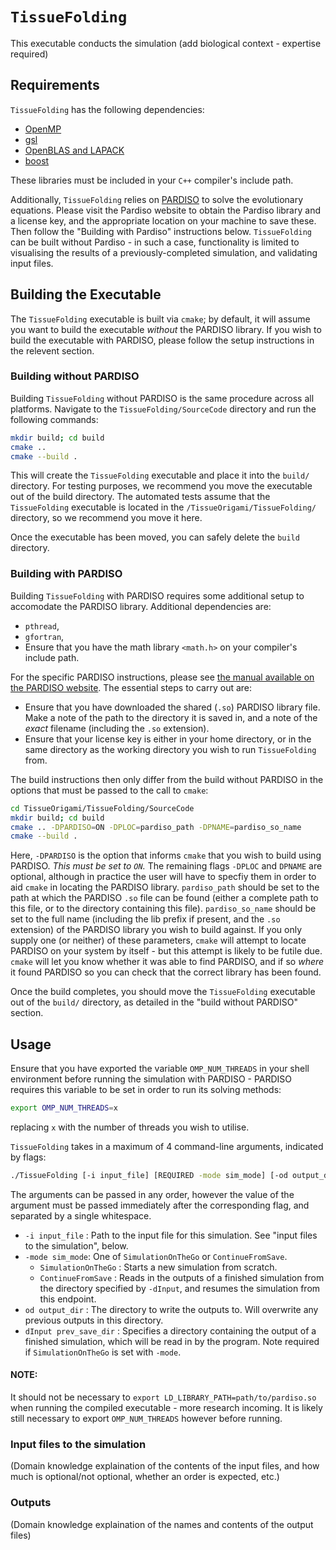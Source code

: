 # `TissueFolding`

This executable conducts the simulation (add biological context - expertise required)

## Requirements

`TissueFolding` has the following dependencies:

- [OpenMP](https://www.openmp.org/)
- [gsl](https://www.gnu.org/software/gsl/)
- [OpenBLAS and LAPACK](https://www.openblas.net/)
- [boost](https://www.boost.org/)

These libraries must be included in your `C++` compiler's include path.

Additionally, `TissueFolding` relies on [PARDISO](https://www.pardiso-project.org/) to solve the evolutionary equations. Please visit the Pardiso website to obtain the Pardiso library and a license key, and the appropriate location on your machine to save these. Then follow the "Building with Pardiso" instructions below. `TissueFolding` can be built without Pardiso - in such a case, functionality is limited to visualising the results of a previously-completed simulation, and validating input files.

## Building the Executable

The `TissueFolding` executable is built via `cmake`; by default, it will assume you want to build the executable _without_ the PARDISO library.
If you wish to build the executable with PARDISO, please follow the setup instructions in the relevent section.

### Building without PARDISO

Building `TissueFolding` without PARDISO is the same procedure across all platforms.
Navigate to the `TissueFolding/SourceCode` directory and run the following commands:
```bash
mkdir build; cd build
cmake ..
cmake --build .
```

This will create the `TissueFolding` executable and place it into the `build/` directory.
For testing purposes, we recommend you move the executable out of the build directory. 
The automated tests assume that the `TissueFolding` executable is located in the `/TissueOrigami/TissueFolding/` directory, so we recommend you move it here.

Once the executable has been moved, you can safely delete the `build` directory.

### Building with PARDISO

Building `TissueFolding` with PARDISO requires some additional setup to accomodate the PARDISO library.
Additional dependencies are:
- `pthread`,
- `gfortran`,
- Ensure that you have the math library `<math.h>` on your compiler's include path.

For the specific PARDISO instructions, please see [the manual available on the PARDISO website](https://pardiso-project.org/manual/manual.pdf).
The essential steps to carry out are:
- Ensure that you have downloaded the shared (`.so`) PARDISO library file. Make a note of the path to the directory it is saved in, and a note of the _exact_ filename (including the `.so` extension).
- Ensure that your license key is either in your home directory, or in the same directory as the working directory you wish to run `TissueFolding` from.

The build instructions then only differ from the build without PARDISO in the options that must be passed to the call to `cmake`:
```bash
cd TissueOrigami/TissueFolding/SourceCode
mkdir build; cd build
cmake .. -DPARDISO=ON -DPLOC=pardiso_path -DPNAME=pardiso_so_name
cmake --build .
```
Here, `-DPARDISO` is the option that informs `cmake` that you wish to build using PARDISO. _This must be set to `ON`._
The remaining flags `-DPLOC` and `DPNAME` are optional, although in practice the user will have to specfiy them in order to aid `cmake` in locating the PARDISO library.
`pardiso_path` should be set to the path at which the PARDISO `.so` file can be found (either a complete path to this file, or to the directory containing this file).
`pardiso_so_name` should be set to the full name (including the lib prefix if present, and the `.so` extension) of the PARDISO library you wish to build against.
If you only supply one (or neither) of these parameters, `cmake` will attempt to locate PARDISO on your system by itself - but this attempt is likely to be futile due.
`cmake` will let you know whether it was able to find PARDISO, and if so _where_ it found PARDISO so you can check that the correct library has been found.

Once the build completes, you should move the `TissueFolding` executable out of the `build/` directory, as detailed in the "build without PARDISO" section.

## Usage

Ensure that you have exported the variable `OMP_NUM_THREADS` in your shell environment before running the simulation with PARDISO - PARDISO requires this variable to be set in order to run its solving methods:
```bash
export OMP_NUM_THREADS=x
```
replacing `x` with the number of threads you wish to utilise.

`TissueFolding` takes in a maximum of 4 command-line arguments, indicated by flags:
```bash
./TissueFolding [-i input_file] [REQUIRED -mode sim_mode] [-od output_dir] [-dInput prev_save_dir]
```
The arguments can be passed in any order, however the value of the argument must be passed immediately after the corresponding flag, and separated by a single whitespace.
- `-i input_file` : Path to the input file for this simulation. See "input files to the simulation", below.
- `-mode sim_mode`: One of `SimulationOnTheGo` or `ContinueFromSave`.
    - `SimulationOnTheGo`   : Starts a new simulation from scratch.
    - `ContinueFromSave`    : Reads in the outputs of a finished simulation from the directory specified by `-dInput`, and resumes the simulation from this endpoint.
- `od output_dir`           : The directory to write the outputs to. Will overwrite any previous outputs in this directory.
- `dInput prev_save_dir`    : Specifies a directory containing the output of a finished simulation, which will be read in by the program. Note required if `SimulationOnTheGo` is set with `-mode`.

#### NOTE:

It should not be necessary to `export LD_LIBRARY_PATH=path/to/pardiso.so` when running the compiled executable - more research incoming.
It is likely still necessary to export `OMP_NUM_THREADS` however before running.


### Input files to the simulation

(Domain knowledge explaination of the contents of the input files, and how much is optional/not optional, whether an order is expected, etc.)

### Outputs

(Domain knowledge explaination of the names and contents of the output files)